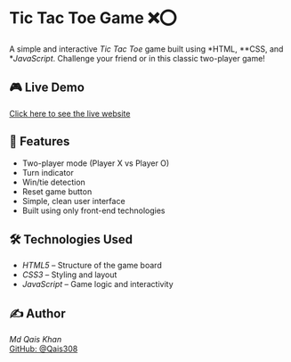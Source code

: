 
# Tic Tac Toe Game ❌⭕

A simple and interactive *Tic Tac Toe* game built using *HTML, **CSS, and **JavaScript*. Challenge your friend or in this classic two-player game!

## 🎮 Live Demo

[Click here to see the live website](https://)

## 🧠 Features

- Two-player mode (Player X vs Player O)
- Turn indicator
- Win/tie detection
- Reset game button
- Simple, clean user interface
- Built using only front-end technologies

## 🛠 Technologies Used

- *HTML5* – Structure of the game board
- *CSS3* – Styling and layout
- *JavaScript* – Game logic and interactivity

## ✍ Author

*Md Qais Khan*  
[GitHub: @Qais308](https://github.com/Qais308)
